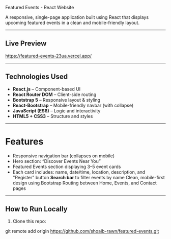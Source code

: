  Featured Events - React Website

A responsive, single-page application built using React that displays upcoming featured events in a clean and mobile-friendly layout.

---

## Live Preview
https://featured-events-23ua.vercel.app/


---

## Technologies Used

- **React.js** – Component-based UI
- **React Router DOM** – Client-side routing
- **Bootstrap 5** – Responsive layout & styling
- **React-Bootstrap** – Mobile-friendly navbar (with collapse)
- **JavaScript (ES6)** – Logic and interactivity
- **HTML5 + CSS3** – Structure and styles

---

# Features

- Responsive navigation bar (collapses on mobile)
- Hero section: “Discover Events Near You”
- Featured Events section displaying 3–5 event cards
- Each card includes: name, date/time, location, description, and "Register" button
 **Search bar** to filter events by name
 Clean, mobile-first design using Bootstrap
 Routing between Home, Events, and Contact pages

---

##  How to Run Locally

1. Clone this repo:
   
  git remote add origin https://github.com/shoaib-rawn/featured-events.git
